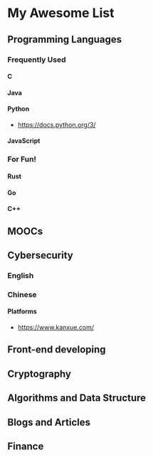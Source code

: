 # My Awesome List

## Programming Languages

### Frequently Used

#### C
#### Java
#### Python
* https://docs.python.org/3/
#### JavaScript

### For Fun!
#### Rust
#### Go
#### C++

## MOOCs

## Cybersecurity

### English

### Chinese

#### Platforms
* https://www.kanxue.com/

## Front-end developing

## Cryptography

## Algorithms and Data Structure

## Blogs and Articles

## Finance
